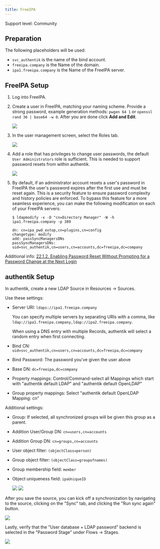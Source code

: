 ```yaml
---
title: FreeIPA
---
```


<span class="badge badge--secondary">Support level: Community</span>

## Preparation

The following placeholders will be used:

-   `svc_authentik` is the name of the bind account.
-   `freeipa.company` is the Name of the domain.
-   `ipa1.freeipa.company` is the Name of the FreeIPA server.

## FreeIPA Setup

1. Log into FreeIPA.

2. Create a user in FreeIPA, matching your naming scheme. Provide a strong password, example generation methods: `pwgen 64 1` or `openssl rand 36 | base64 -w 0`. After you are done click **Add and Edit**.

    ![](./01_user_create.png)

3. In the user management screen, select the Roles tab.

    ![](./02_user_roles.png)

4. Add a role that has privileges to change user passwords, the default `User Administrators` role is sufficient. This is needed to support password resets from within authentik.

    ![](./03_add_user_role.png)

5. By default, if an administrator account resets a user's password in FreeIPA the user's password expires after the first use and must be reset again. This is a security feature to ensure password complexity and history policies are enforced. To bypass this feature for a more seamless experience, you can make the following modification on each of your FreeIPA servers:

    ```
    $ ldapmodify -x -D "cn=Directory Manager" -W -h ipa1.freeipa.company -p 389

    dn: cn=ipa_pwd_extop,cn=plugins,cn=config
    changetype: modify
    add: passSyncManagersDNs
    passSyncManagersDNs: uid=svc_authentik,cn=users,cn=accounts,dc=freeipa,dc=company
    ```

Additional info: [22.1.2. Enabling Password Reset Without Prompting for a Password Change at the Next Login](https://access.redhat.com/documentation/en-us/red_hat_enterprise_linux/7/html/linux_domain_identity_authentication_and_policy_guide/user-authentication#user-passwords-no-expiry)

## authentik Setup

In authentik, create a new LDAP Source in Resources -> Sources.

Use these settings:

-   Server URI: `ldaps://ipa1.freeipa.company`

    You can specify multiple servers by separating URIs with a comma, like `ldap://ipa1.freeipa.company,ldap://ipa2.freeipa.company`.

    When using a DNS entry with multiple Records, authentik will select a random entry when first connecting.

-   Bind CN: `uid=svc_authentik,cn=users,cn=accounts,dc=freeipa,dc=company`
-   Bind Password: The password you've given the user above
-   Base DN: `dc=freeipa,dc=company`
-   Property mappings: Control/Command-select all Mappings which start with "authentik default LDAP" and "authentik default OpenLDAP"
-   Group property mappings: Select "authentik default OpenLDAP Mapping: cn"

Additional settings:

-   Group: If selected, all synchronized groups will be given this group as a parent.
-   Addition User/Group DN: `cn=users,cn=accounts`
-   Addition Group DN: `cn=groups,cn=accounts`
-   User object filter: `(objectClass=person)`
-   Group object filter: `(objectClass=groupofnames)`
-   Group membership field: `member`
-   Object uniqueness field: `ipaUniqueID`

    ![](./04_source_settings_1.png)
    ![](./05_source_settings_2.png)

After you save the source, you can kick off a synchronization by navigating to the source, clicking on the "Sync" tab, and clicking the "Run sync again" button.

![](./06_sync_source.png)

Lastly, verify that the "User database + LDAP password" backend is selected in the "Password Stage" under Flows -> Stages.

![](./07_password_stage.png)
